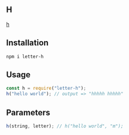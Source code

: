 ## H

[h](https://www.npmjs.com/package/letter-h)

## Installation
```
npm i letter-h
```

## Usage
```js
const h = require("letter-h");
h("hello world"); // output => "hhhhh hhhhh"
```

## Parameters
```js
h(string, letter); // h("hello world", "m");
```
